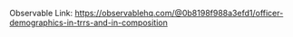 Observable Link: https://observablehq.com/@0b8198f988a3efd1/officer-demographics-in-trrs-and-in-composition
